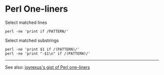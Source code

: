 Perl One-liners
===============

Select matched lines

    perl -ne 'print if /PATTERN/'

Select matched substrings

    perl -ne 'print $1 if /(PATTERN)/'
    perl -ne 'print "-$1\n" if /(PATTERN)/'

-------------------------------------------------

See also: [joyrexus's gist of Perl one-liners](https://gist.github.com//7328094)
